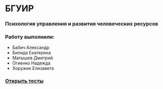# БГУИР
### Психология управления и развития человеческих ресурсов

### Работу выполнили:
- Бабич Александр
- Билида Екатерина
- Матышев Дмитрий
- Огиенко Надежда
- Хоружик Елизавета

### [Открыть тесты](https://deemoor.github.io/bsuir_puirchr/)